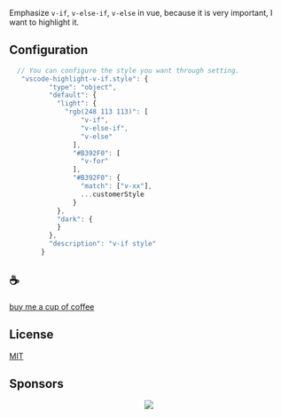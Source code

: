 Emphasize `v-if`, `v-else-if`, `v-else` in vue, because it is very important, I want to highlight it.

## Configuration
```typescript
  // You can configure the style you want through setting.
   "vscode-highlight-v-if.style": {
          "type": "object",
          "default": {
            "light": {
              "rgb(248 113 113)": [
                  "v-if",
                  "v-else-if",
                  "v-else"
                ],
                "#B392F0": [
                  "v-for"
                ],
                "#B392F0": {
                  "match": ["v-xx"],
                  ...customerStyle
                }
            },
            "dark": {
            }
          },
          "description": "v-if style"
        }
```

## :coffee:

[buy me a cup of coffee](https://github.com/Simon-He95/sponsor)

## License

[MIT](./license)

## Sponsors

<p align="center">
  <a href="https://cdn.jsdelivr.net/gh/Simon-He95/sponsor/sponsors.svg">
    <img src="https://cdn.jsdelivr.net/gh/Simon-He95/sponsor/sponsors.png"/>
  </a>
</p>
